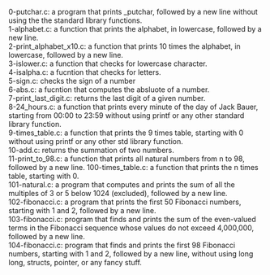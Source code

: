 0-putchar.c: a program that prints _putchar, followed by a new line without using the the standard library functions.  
1-alphabet.c: a function that prints the alphabet, in lowercase, followed by a new line.  
2-print_alphabet_x10.c:  a function that prints 10 times the alphabet, in lowercase, followed by a new line.  
3-islower.c:  a function that checks for lowercase character.  
4-isalpha.c: a fucntion that checks for letters.  
5-sign.c: checks the sign of a number  
6-abs.c: a fucntion that computes the absluote of a number.  
7-print_last_digit.c: returns the last digit of a given number.  
8-24_hours.c: a function that prints every minute of the day of Jack Bauer, starting from 00:00 to 23:59 without using printf or any other standard library function.  
9-times_table.c: a function that prints the 9 times table, starting with 0 without using printf or any other std library function.  
10-add.c: returns the summation of two numbers.  
11-print_to_98.c:  a function that prints all natural numbers from n to 98, followed by a new line.
100-times_table.c: a function that prints the n times table, starting with 0.  
101-natural.c: a program that computes and prints the sum of all the multiples of 3 or 5 below 1024 (excluded), followed by a new line.  
102-fibonacci.c: a program that prints the first 50 Fibonacci numbers, starting with 1 and 2, followed by a new line.  
103-fibonacci.c:  program that finds and prints the sum of the even-valued terms in the Fibonacci sequence whose values do not exceed 4,000,000, followed by a new line.  
104-fibonacci.c:  program that finds and prints the first 98 Fibonacci numbers, starting with 1 and 2, followed by a new line, without using long long, structs, pointer, or any fancy stuff.
